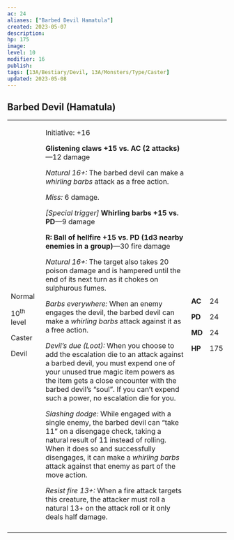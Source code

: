 ```yaml
---
ac: 24
aliases: ["Barbed Devil Hamatula"]
created: 2023-05-07
description: 
hp: 175
image: 
level: 10
modifier: 16 
publish: 
tags: [13A/Bestiary/Devil, 13A/Monsters/Type/Caster]
updated: 2023-05-08
---
```


## Barbed Devil (Hamatula)

<table>
<colgroup>
<col style="width: 16%" />
<col style="width: 71%" />
<col style="width: 5%" />
<col style="width: 6%" />
</colgroup>
<tbody>
<tr class="odd">
<td><p>Normal</p>
<p>10<sup>th</sup> level</p>
<p>Caster</p>
<p>Devil</p></td>
<td><p>Initiative: +16</p>
<p><strong>Glistening claws +15 vs. AC (2 attacks)</strong>—12
damage</p>
<p><em>Natural 16+:</em> The barbed devil can make a <em>whirling
barbs</em> attack as a free action.</p>
<p><em>Miss:</em> 6 damage.</p>
<p><em>[Special trigger]</em> <strong>Whirling barbs +15 vs.
PD</strong>—9 damage</p>
<p><strong>R: Ball of hellfire +15 vs. PD (1d3 nearby enemies in a
group)</strong>—30 fire damage</p>
<p><em>Natural 16+:</em> The target also takes 20 poison damage and is
hampered until the end of its next turn as it chokes on sulphurous
fumes.</p>
<p><em>Barbs everywhere:</em> When an enemy engages the devil, the
barbed devil can make a <em>whirling barbs</em> attack against it as a
free action.</p>
<p><em>Devil’s due (Loot):</em> When you choose to add the escalation
die to an attack against a barbed devil, you must expend one of your
unused true magic item powers as the item gets a close encounter with
the barbed devil’s “soul”. If you can’t expend such a power, no
escalation die for you.</p>
<p><em>Slashing dodge:</em> While engaged with a single enemy, the
barbed devil can “take 11” on a disengage check, taking a natural result
of 11 instead of rolling. When it does so and successfully disengages,
it can make a <em>whirling barbs</em> attack against that enemy as part
of the move action.</p>
<p><em>Resist fire 13+:</em> When a fire attack targets this creature,
the attacker must roll a natural 13+ on the attack roll or it only deals
half damage.</p></td>
<td><p><strong>AC</strong></p>
<p><strong>PD</strong></p>
<p><strong>MD</strong></p>
<p><strong>HP</strong></p></td>
<td><p>24</p>
<p>24</p>
<p>24</p>
<p>175</p></td>
</tr>
<tr class="even">
<td></td>
<td></td>
<td></td>
<td></td>
</tr>
</tbody>
</table>
